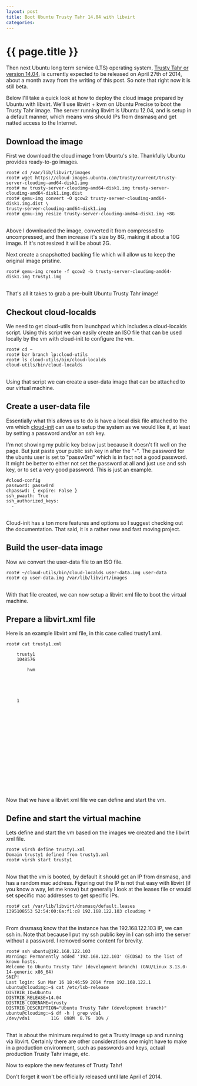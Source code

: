 ```yaml
---
layout: post
title: Boot Ubuntu Trusty Tahr 14.04 with libvirt
categories: 
---
```


# {{ page.title }}

Then next Ubuntu long term service (LTS) operating system, [Trusty Tahr or version 14.04](https://wiki.ubuntu.com/TrustyTahr/ReleaseSchedule), is currently expected to be released on April 27th of 2014, about a month away from the writing of this post. So note that right now it is still beta.

Below I'll take a quick look at how to deploy the cloud image prepared by Ubuntu with libvirt. We'll use libvirt + kvm on Ubuntu Precise to boot the Trusty Tahr image. The server running libvirt is Ubuntu 12.04, and is setup in a default manner, which means vms should IPs from dnsmasq and get natted access to the Internet. 

## Download the image

First we download the cloud image from Ubuntu's site. Thankfully Ubuntu provides ready-to-go images.

<pre>
<code>root# cd /var/lib/libvirt/images
root# wget https://cloud-images.ubuntu.com/trusty/current/trusty-server-cloudimg-amd64-disk1.img
root# mv trusty-server-cloudimg-amd64-disk1.img trusty-server-cloudimg-amd64-disk1.img.dist
root# qemu-img convert -O qcow2 trusty-server-cloudimg-amd64-disk1.img.dist \
trusty-server-cloudimg-amd64-disk1.img
root# qemu-img resize trusty-server-cloudimg-amd64-disk1.img +8G
</code>
</pre>

Above I downloaded the image, converted it from compressed to uncompressed, and then increase it's size by 8G, making it about a 10G image. If it's not resized it will be about 2G.

Next create a snapshotted backing file which will allow us to keep the original image pristine.

<pre>
<code>root# qemu-img create -f qcow2 -b trusty-server-cloudimg-amd64-disk1.img trusty1.img
</code>
</pre>

That's all it takes to grab a pre-built Ubuntu Trusty Tahr image!

## Checkout cloud-localds

We need to get cloud-utils from launchpad which includes a cloud-localds script. Using this script we can easily create an ISO file that can be used locally by the vm with cloud-init to configure the vm.

<pre>
<code>root# cd ~
root# bzr branch lp:cloud-utils
root# ls cloud-utils/bin/cloud-localds 
cloud-utils/bin/cloud-localds
</code>
</pre>

Using that script we can create a user-data image that can be attached to our virtual machine.

## Create a user-data file

Essentially what this allows us to do is have a local disk file attached to the vm which [cloud-init](http://cloudinit.readthedocs.org/en/latest/) can use to setup the system as we would like it, at least by setting a password and/or an ssh key. 

I'm not showing my public key below just because it doesn't fit well on the page. But just paste your public ssh key in after the "-". The password for the ubuntu user is set to "passw0rd" which is in fact not a good password. It might be better to either not set the password at all and just use and ssh key, or to set a very good password. This is just an example.

<pre>
<code>#cloud-config
password: passw0rd
chpasswd: { expire: False }
ssh_pwauth: True
ssh_authorized_keys:
  - <enter your public key>
</code>
</pre>

Cloud-init has a ton more features and options so I suggest checking out the documentation. That said, it is a rather new and fast moving project.

## Build the user-data image

Now we convert the user-data file to an ISO file.

<pre>
<code>root# ~/cloud-utils/bin/cloud-localds user-data.img user-data
root# cp user-data.img /var/lib/libvirt/images
</code>
</pre>

With that file created, we can now setup a libvirt xml file to boot the virtual machine.

## Prepare a libvirt.xml file

Here is an example libvirt xml file, in this case called trusty1.xml.

<pre>
<code>root# cat trusty1.xml 
<domain type='kvm'>
    <name>trusty1</name>
    <memory>1048576</memory>
    <os>
        <type>hvm</type>
        <boot dev="hd" />
    </os>
    <features>
        <acpi/>
    </features>
    <vcpu>1</vcpu>
    <devices>
        <disk type='file' device='disk'>
            <driver type='qcow2' cache='none'/>
            <source file='/var/lib/libvirt/images/trusty1.img'/>
            <target dev='vda' bus='virtio'/>
        </disk>
        <disk type='file' device='disk'>
            <source file='/var/lib/libvirt/images/user-data.img'/>
            <target dev='vdb' bus='virtio'/>
        </disk>
        <interface type='network'>
            <source network='default'/>
                <model type='virtio'/>
        </interface>
    </devices>
</domain>
</code>
</pre>

Now that we have a libvirt xml file we can define and start the vm.

## Define and start the virtual machine

Lets define and start the vm based on the images we created and the libvirt xml file.

<pre>
<code>root# virsh define trusty1.xml
Domain trusty1 defined from trusty1.xml
root# virsh start trusty1
</code>
</pre>

Now that the vm is booted, by default it should get an IP from dnsmasq, and has a random mac address. Figuring out the IP is not that easy with libvirt (if you know a way, let me know) but generally I look at the leases file or would set specific mac addresses to get specific IPs.

<pre>
<code>root# cat /var/lib/libvirt/dnsmasq/default.leases 
1395108553 52:54:00:6a:f1:c8 192.168.122.103 cloudimg *
</code>
</pre>

From dnsmasq know that the instance has the 192.168.122.103 IP, we can ssh in. Note that because I put my ssh public key in I can ssh into the server without a password. I removed some content for brevity.

<pre>
<code>root# ssh ubuntu@192.168.122.103
Warning: Permanently added '192.168.122.103' (ECDSA) to the list of known hosts.
Welcome to Ubuntu Trusty Tahr (development branch) (GNU/Linux 3.13.0-14-generic x86_64)
SNIP!
Last login: Sun Mar 16 18:46:59 2014 from 192.168.122.1
ubuntu@cloudimg:~$ cat /etc/lsb-release 
DISTRIB_ID=Ubuntu
DISTRIB_RELEASE=14.04
DISTRIB_CODENAME=trusty
DISTRIB_DESCRIPTION="Ubuntu Trusty Tahr (development branch)"
ubuntu@cloudimg:~$ df -h | grep vda1
/dev/vda1        11G  898M  8.7G  10% /
</code>
</pre>

That is about the minimum required to get a Trusty image up and running via libvirt. Certainly there are other considerations one might have to make in a production environment, such as passwords and keys, actual production Trusty Tahr image, etc. 

Now to explore the new features of Trusty Tahr! 

Don't forget it won't be officially released until late April of 2014.
